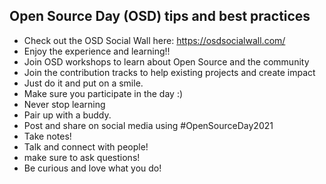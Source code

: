 ## Open Source Day (OSD) tips and best practices

- Check out the OSD Social Wall here: https://osdsocialwall.com/
- Enjoy the experience and learning!!
- Join OSD workshops to learn about Open Source and the community
- Join the contribution tracks to help existing projects and create impact
- Just do it and put on a smile.
- Make sure you participate in the day :)
- Never stop learning
- Pair up with a buddy.
- Post and share on social media using #OpenSourceDay2021
- Take notes!
- Talk and connect with people!
- make sure to ask questions!
- Be curious and love what you do!
